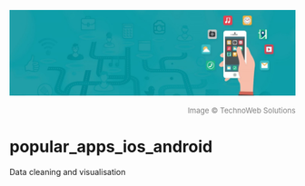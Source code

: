 ![Image](https://github.com/vcai01/popular_apps_ios_android/blob/master/mobile-apps-banner-1500x450.jpg)
<div align="right"><font color=grey size=2>Image © TechnoWeb Solutions</font></div>

# popular_apps_ios_android
Data cleaning and visualisation
